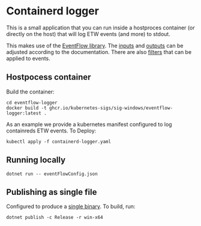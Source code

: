 # Containerd logger

This is a small application that you can run inside a hostproces container (or directly on the host) that will log ETW events (and more) to stdout.

This makes use of the [EventFlow library](https://github.com/Azure/diagnostics-eventflow).  The [inputs](https://github.com/Azure/diagnostics-eventflow#inputs) and [outputs](https://github.com/Azure/diagnostics-eventflow#outputs) can be adjusted according to the documentation. There are also [filters](https://github.com/Azure/diagnostics-eventflow#filters) that can be applied to events.

## Hostpocess container

Build the container:

```
cd eventflow-logger
docker build -t ghcr.io/kubernetes-sigs/sig-windows/eventflow-logger:latest .
```

As an example we provide a kubernetes manifest configured to log containreds ETW events.  To Deploy:

```
kubectl apply -f containerd-logger.yaml
```

## Running locally

```
dotnet run -- eventFlowConfig.json
```

## Publishing as single file
Configured to produce a [single binary](https://docs.microsoft.com/en-us/dotnet/core/deploying/single-file#publish-a-single-file-app---cli).  To build, run:

```
dotnet publish -c Release -r win-x64
```
